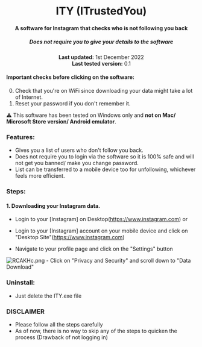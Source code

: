 <center>
    <h1 align="center">ITY (ITrustedYou)</h1>
    <h4 align="center">A software for <strong>Instagram</strong> that checks who is not following you back</h4>
    <h5 align="center">Does not require you to give your details to the software</h5>
    <p align="center">
        <strong>Last updated:</strong> 1st December 2022<br>
        <strong>Last tested version:</strong> 0.1
    </p> 
</center>

#### Important checks before clicking on the software:

0. Check that you're on WiFi since downloading your data might take a lot of Internet.
1. Reset your password if you don't remember it.

:warning: This software has been tested on Windows only and **not on Mac/ Microsoft Store version/ Android emulator**.

### Features:

- Gives you a list of users who don't follow you back.
- Does not require you to login via the software so it is 100% safe and will not get you banned/ make you change password.
- List can be transferred to a mobile device too for unfollowing, whichever feels more efficient.

### Steps:

#### 1. Downloading your Instagram data.
   - Login to your [Instagram] on Desktop(https://www.instagram.com)
        or
   - Login to your [Instagram] account on your mobile device and click on "Desktop Site"(https://www.instagram.com)
   
   - Navigate to your profile page and click on the "Settings" button
   <img src="https://i3.lensdump.com/i/RCAKHc.png" alt="RCAKHc.png" border="0" />
   - Click on "Privacy and Security" and scroll down to "Data Download"
  
### Uninstall:

- Just delete the ITY.exe file

### DISCLAIMER

- Please follow all the steps carefully
- As of now, there is no way to skip any of the steps to quicken the process (Drawback of not logging in)
